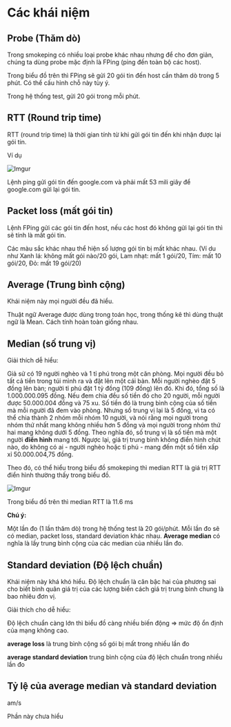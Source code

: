 # Các khái niệm 

## Probe (Thăm dò)

Trong smokeping có nhiều loại probe khác nhau nhưng để cho đơn giản, chúng ta dùng probe mặc định là FPing (ping đến toàn bộ các host). 

Trong biểu đồ trên thì FPing sẽ gửi 20 gói tin đến host cần thăm dò trong 5 phút. Có thể cấu hình chỗ này tùy ý. 

Trong hệ thống test, gửi 20 gói trong mỗi phút.

## RTT (Round trip time)

RTT (round trip time) là thời gian tính từ khi gửi gói tin đến khi nhận được lại gói tin.

Ví dụ

![Imgur](https://i.imgur.com/RkMXYk4.png)

Lệnh ping gửi gói tin đến google.com và phải mất 53 mili giây để google.com gửi lại gói tin.

## Packet loss (mất gói tin)

Lệnh FPing gửi các gói tin đến host, nếu các host đó không gửi lại gói tin thì sẽ tính là mất gói tin. 

Các màu sắc khác nhau thể hiện số lượng gói tin bị mất khác nhau. (Ví du như Xanh lá: không mất gói nào/20 gói, Lam nhạt: mất 1 gói/20, Tím: mất 10 gói/20, Đỏ: mất 19 gói/20)

## Average (Trung bình cộng)

Khái niệm này mọi người đều đã hiểu.

Thuật ngữ Average được dùng trong toán học, trong thống kê thì dùng thuật ngữ là Mean. Cách tính hoàn toàn giống nhau.

## Median (số trung vị)

Giải thích dễ hiểu:

Giả sử có 19 người nghèo và 1 tỉ phú trong một căn phòng. Mọi người đều bỏ tất cả tiền trong túi mình ra và đặt lên một cái bàn. Mỗi người nghèo đặt 5 đồng lên bàn; người tỉ phú đặt 1 tỷ đồng (109 đồng) lên đó. Khi đó, tổng số là 1.000.000.095 đồng. Nếu đem chia đều số tiền đó cho 20 người, mỗi người được 50.000.004 đồng và 75 xu. Số tiền đó là trung bình cộng của số tiền mà mỗi người đã đem vào phòng. Nhưng số trung vị lại là 5 đồng, vì ta có thể chia thành 2 nhóm mỗi nhóm 10 người, và nói rằng mọi người trong nhóm thứ nhất mang không nhiều hơn 5 đồng và mọi người trong nhóm thứ hai mang không dưới 5 đồng. Theo nghĩa đó, số trung vị là số tiền mà một người **điển hình** mang tới. Ngược lại, giá trị trung bình không điển hình chút nào, do không có ai - người nghèo hoặc tỉ phú - mang đến một số tiền xấp xỉ 50.000.004,75 đồng.

Theo đó, có thể hiểu trong biểu đồ smokeping thì median RTT là giá trị RTT điển hình thường thấy trong biểu đồ.

![Imgur](https://i.imgur.com/tqVaiAL.png)

Trong biểu đồ trên thì median RTT là 11.6 ms

**Chú ý:**

Một lần đo (1 lần thăm dò) trong hệ thống test là 20 gói/phút. Mỗi lần đo sẽ có  median, packet loss, standard deviation khác nhau. **Average median** có nghĩa là lấy trung bình cộng của các median của nhiều lần đo.

## Standard deviation (Độ lệch chuẩn)

Khái niệm này khá khó hiểu. Độ lệch chuẩn là căn bậc hai của phương sai cho biết bình quân giá trị của các lượng biến cách giá trị trung bình chung là bao nhiêu đơn vị. 

Giải thích cho dễ hiểu:

Độ lệch chuẩn càng lớn thì biểu đồ càng nhiều biến động => mức độ ổn định của mạng không cao.

**average loss** là trung bình cộng số gói bị mất trong nhiều lần đo

**average standard deviation** trung bình cộng của độ lệch chuẩn trong nhiều lần đo

## Tỷ lệ của average median và standard deviation

am/s

Phần này chưa hiểu